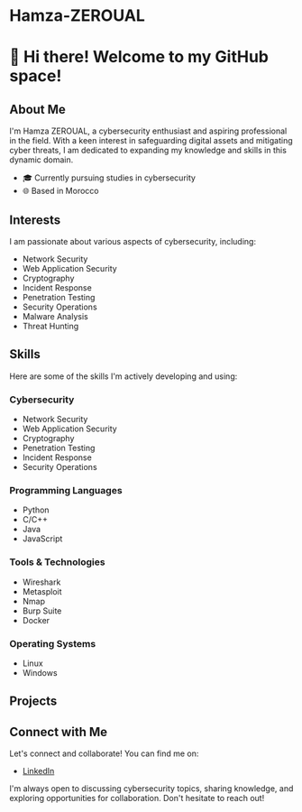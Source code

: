# Hamza-ZEROUAL

# 👋 Hi there! Welcome to my GitHub space!

## About Me

I'm Hamza ZEROUAL, a cybersecurity enthusiast and aspiring professional in the field. With a keen interest in safeguarding digital assets and mitigating cyber threats, I am dedicated to expanding my knowledge and skills in this dynamic domain.

- 🎓 Currently pursuing studies in cybersecurity
- 🌐 Based in Morocco

## Interests

I am passionate about various aspects of cybersecurity, including:

- Network Security
- Web Application Security
- Cryptography
- Incident Response
- Penetration Testing
- Security Operations
- Malware Analysis
- Threat Hunting

## Skills

Here are some of the skills I'm actively developing and using:

### Cybersecurity

- Network Security
- Web Application Security
- Cryptography
- Penetration Testing
- Incident Response
- Security Operations

### Programming Languages

- Python
- C/C++
- Java
- JavaScript

### Tools & Technologies

- Wireshark
- Metasploit
- Nmap
- Burp Suite
- Docker

### Operating Systems

- Linux
- Windows

## Projects
<!-- This is a comment about the introduction section
I'm working on various cybersecurity projects to enhance my skills and contribute to the community. Here are some of my recent projects:

- [Project 1 Name](link)
- [Project 2 Name](link)
- [Project 3 Name](link)

Feel free to check them out and provide any feedback or suggestions!
 -->
## Connect with Me

Let's connect and collaborate! You can find me on:


- [LinkedIn](www.linkedin.com/in/hamza-zeroual-8aa4231b0)


I'm always open to discussing cybersecurity topics, sharing knowledge, and exploring opportunities for collaboration. Don't hesitate to reach out!
